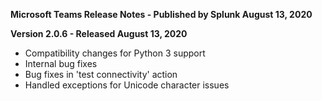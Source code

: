 **Microsoft Teams Release Notes - Published by Splunk August 13, 2020**


**Version 2.0.6 - Released August 13, 2020**

* Compatibility changes for Python 3 support
* Internal bug fixes
* Bug fixes in 'test connectivity' action
* Handled exceptions for Unicode character issues
